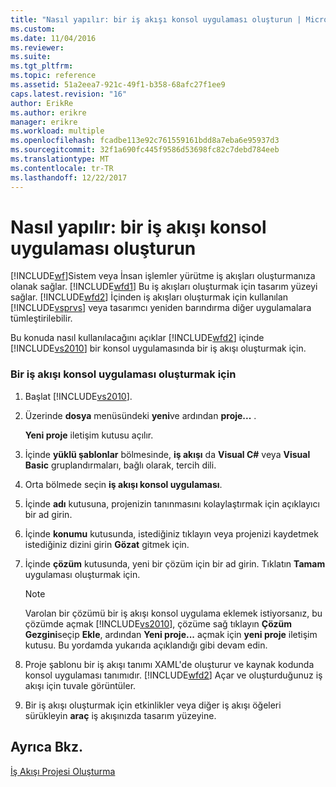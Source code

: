 ```yaml
---
title: "Nasıl yapılır: bir iş akışı konsol uygulaması oluşturun | Microsoft Docs"
ms.custom: 
ms.date: 11/04/2016
ms.reviewer: 
ms.suite: 
ms.tgt_pltfrm: 
ms.topic: reference
ms.assetid: 51a2eea7-921c-49f1-b358-68afc27f1ee9
caps.latest.revision: "16"
author: ErikRe
ms.author: erikre
manager: erikre
ms.workload: multiple
ms.openlocfilehash: fcadbe113e92c761559161bdd8a7eba6e95937d3
ms.sourcegitcommit: 32f1a690fc445f9586d53698fc82c7debd784eeb
ms.translationtype: MT
ms.contentlocale: tr-TR
ms.lasthandoff: 12/22/2017
---
```

# <a name="how-to-create-a-workflow-console-application"></a>Nasıl yapılır: bir iş akışı konsol uygulaması oluşturun
[!INCLUDE[wf](../workflow-designer/includes/wf_md.md)]Sistem veya İnsan işlemler yürütme iş akışları oluşturmanıza olanak sağlar. [!INCLUDE[wfd1](../workflow-designer/includes/wfd1_md.md)] Bu iş akışları oluşturmak için tasarım yüzeyi sağlar. [!INCLUDE[wfd2](../workflow-designer/includes/wfd2_md.md)] İçinden iş akışları oluşturmak için kullanılan [!INCLUDE[vsprvs](../code-quality/includes/vsprvs_md.md)] veya tasarımcı yeniden barındırma diğer uygulamalara tümleştirilebilir.  
  
 Bu konuda nasıl kullanılacağını açıklar [!INCLUDE[wfd2](../workflow-designer/includes/wfd2_md.md)] içinde [!INCLUDE[vs2010](../misc/includes/vs2010_md.md)] bir konsol uygulamasında bir iş akışı oluşturmak için.  
  
### <a name="to-create-a-workflow-console-application"></a>Bir iş akışı konsol uygulaması oluşturmak için  
  
1.  Başlat [!INCLUDE[vs2010](../misc/includes/vs2010_md.md)].  
  
2.  Üzerinde **dosya** menüsündeki **yeni**ve ardından **proje...** .  
  
     **Yeni proje** iletişim kutusu açılır.  
  
3.  İçinde **yüklü şablonlar** bölmesinde, **iş akışı** da **Visual C#** veya **Visual Basic** gruplandırmaları, bağlı olarak, tercih dili.  
  
4.  Orta bölmede seçin **iş akışı konsol uygulaması**.  
  
5.  İçinde **adı** kutusuna, projenizin tanınmasını kolaylaştırmak için açıklayıcı bir ad girin.  
  
6.  İçinde **konumu** kutusunda, istediğiniz tıklayın veya projenizi kaydetmek istediğiniz dizini girin **Gözat** gitmek için.  
  
7.  İçinde **çözüm** kutusunda, yeni bir çözüm için bir ad girin. Tıklatın **Tamam** uygulaması oluşturmak için.  
  
    > [!NOTE]
    >  Varolan bir çözümü bir iş akışı konsol uygulama eklemek istiyorsanız, bu çözümde açmak [!INCLUDE[vs2010](../misc/includes/vs2010_md.md)], çözüme sağ tıklayın **Çözüm Gezgini**seçip **Ekle**, ardından  **Yeni proje...**  açmak için **yeni proje** iletişim kutusu. Bu yordamda yukarıda açıklandığı gibi devam edin.  
  
8.  Proje şablonu bir iş akışı tanımı XAML'de oluşturur ve kaynak kodunda konsol uygulaması tanımıdır. [!INCLUDE[wfd2](../workflow-designer/includes/wfd2_md.md)] Açar ve oluşturduğunuz iş akışı için tuvale görüntüler.  
  
9. Bir iş akışı oluşturmak için etkinlikler veya diğer iş akışı öğeleri sürükleyin **araç** iş akışınızda tasarım yüzeyine.  
  
## <a name="see-also"></a>Ayrıca Bkz.  
 [İş Akışı Projesi Oluşturma](../workflow-designer/creating-a-workflow-project.md)
